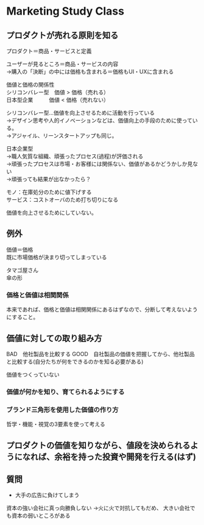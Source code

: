 # Marketing Study Class

## プロダクトが売れる原則を知る

プロダクト＝商品・サービスと定義

ユーザーが見るところ＝商品・サービスの内容<br>
→購入の「決断」の中には価格も含まれる＝価格もUI・UXに含まれる

価値と価格の関係性<br>
シリコンバレー型　価値 > 価格（売れる）<br>
日本型企業　　　価値 < 価格（売れない）

シリコンバレー型…価値を向上させるために活動を行っている<br>
→デザイン思考や人的イノベーションなどは、価値向上の手段のために使っている。<br>
→アジャイル、リーンスタートアップも同じ。

日本企業型<br>
→職人気質な組織、頑張ったプロセス(過程)が評価される<br>
→頑張ったプロセスは市場・お客様には関係ない、価値があるかどうかしか見ない<br>
→頑張っても結果が出なかったら？

モノ：在庫処分のために値下げする<br>
サービス：コストオーバのため打ち切りになる<br>

価値を向上させるためにしていない。<br>

## 例外<br>
価値＝価格<br>
既に市場価格が決まり切ってしまっている<br>

タマゴ屋さん<br>
傘の形<br>

### 価格と価値は相関関係
本来であれば、価格と価値は相関関係にあるはずなので、分断して考えないようにすること。

## 価値に対しての取り組み方
BAD　他社製品を比較する
GOOD　自社製品の価値を把握してから、他社製品と比較する(自分たちが何をできるのかを知る必要がある)

価値をつくっていない

### 価値が何かを知り、育てられるようにする

### ブランド三角形を使用した価値の作り方
哲学・機能・視覚の3要素を使って考える

## プロダクトの価値を知りながら、値段を決められるようになれば、余裕を持った投資や開発を行える(はず)


## 質問

- 大手の広告に負けてしまう

資本の強い会社に真っ向勝負しない
→火に火で対抗してもだめ、
大きい会社でも資本の弱いところがある

